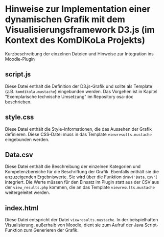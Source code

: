 # Hinweise zur Implementation einer dynamischen Grafik mit dem Visualisierungsframework D3.js (im Kontext des KomDiKoLa Projekts)
Kurzbeschreibung der einzelnen Dateien und Hinweise zur Integration ins Moodle-Plugin

## script.js
Diese Datei enthält die Definition der D3.js-Grafik und sollte als Template (z.B. ``komdikola.mustache``) eingebunden werden. Das Vorgehen ist in Kapitel "Exemplarische technische Umsetzung" im Repository osa-doc beschrieben.

## style.css
Diese Datei enthält die Style-Informationen, die das Aussehen der Grafik definieren. Diese CSS-Datei muss in das Template ``viewresults.mustache`` eingebunden werden.

## Data.csv
Diese Datei enthält die Beschreibung der einzelnen Kategorien und Kompetenzbereiche für die Beschriftung der Grafik. Ebenfalls enthält sie die anzuzeigenden Ergebniswerte. Sie wird über die Funktion ``draw('Data.csv')`` integriert. Die Werte müssen für den Einsatz im Plugin statt aus der CSV aus der ``view_results.php`` kommen, die an das Template ``viewresults.mustache`` weitergeleitet werden.

## index.html
Diese Datei entspricht der Datei ``viewresults.mustache``. In der beispielhaften Visualisierung, außerhalb von Moodle, dient sie zum Aufruf der Java Script-Funktion zum Generieren der Grafik.